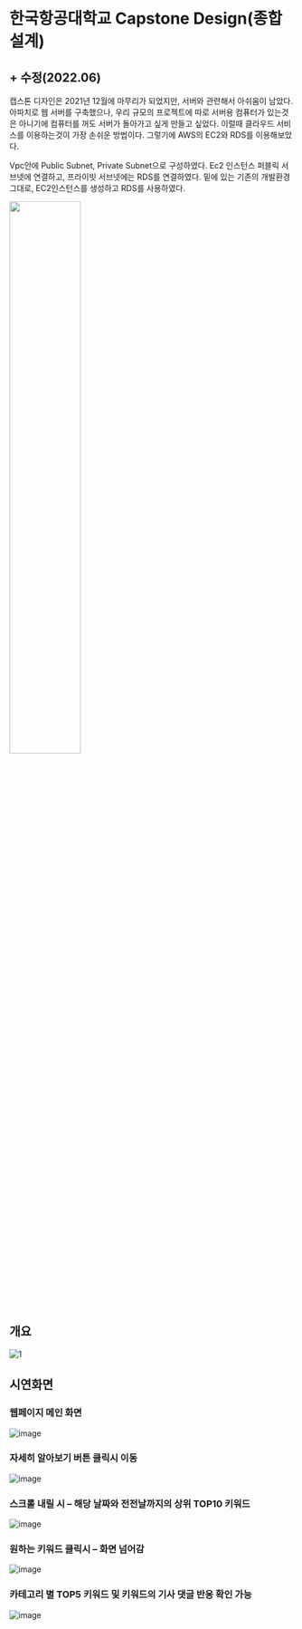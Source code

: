 # 한국항공대학교 Capstone Design(종합 설계)
## + 수정(2022.06)
캡스톤 디자인은 2021년 12월에 마무리가 되었지만, 서버와 관련해서 아쉬움이 남았다.
아파치로 웹 서버를 구축했으나, 우리 규모의 프로젝트에 따로 서버용 컴퓨터가 있는것은 아니기에 컴퓨터를 꺼도 서버가 돌아가고 싶게 만들고 싶었다.
이럴때 클라우드 서비스를 이용하는것이 가장 손쉬운 방법이다.
그렇기에 AWS의 EC2와 RDS를 이용해보았다.

Vpc안에 Public Subnet, Private Subnet으로 구성하였다.
Ec2 인스턴스 퍼블릭 서브넷에 연결하고, 프라이빗 서브넷에는 RDS를 연결하였다. 
밑에 있는 기존의 개발환경 그대로, EC2인스턴스를 생성하고 RDS를 사용하였다.


<image src = "https://user-images.githubusercontent.com/55667589/198888756-b8ef7c0a-310c-4209-8f0e-d407a5e9e84c.png" width="50%" height="50%">

## 개요
![1](https://user-images.githubusercontent.com/55667589/198886994-8b6c2bf9-9f16-4c79-a645-498d76a6993b.jpg)

## 시연화면

### 웹페이지 메인 화면
![image](https://user-images.githubusercontent.com/55667589/146503819-25191981-f4b1-4c9d-a8a9-5370e9d69eff.png)

### 자세히 알아보기 버튼 클릭시 이동
![image](https://user-images.githubusercontent.com/55667589/146503901-1bb46c95-96d3-4375-af7e-9b7585525fc8.png)

### 스크롤 내릴 시 – 해당 날짜와 전전날까지의 상위 TOP10 키워드 
![image](https://user-images.githubusercontent.com/55667589/146504031-39adb9c3-8e1b-4a70-b0cb-1fcd20018900.png)

### 원하는 키워드 클릭시 – 화면 넘어감
![image](https://user-images.githubusercontent.com/55667589/146503819-25191981-f4b1-4c9d-a8a9-5370e9d69eff.png)

### 카테고리 별 TOP5 키워드 및 키워드의 기사 댓글 반응 확인 가능
![image](https://user-images.githubusercontent.com/55667589/146504080-2843c6d3-7ca7-4c05-906e-5b8a06211e16.png)
